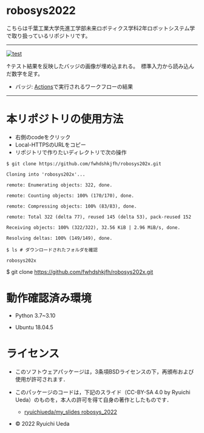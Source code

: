 # robosys2022
こちらは千葉工業大学先進工学部未来ロボティクス学科2年ロボットシステム学で取り扱っているリポジトリです。
___

[![test](https://github.com/fwhdshkjfh/robosys202x/actions/workflows/test.yml/badge.svg)](https://github.com/fwhdshkjfh/robosys202x/actions/workflows/test.yml)

↑テスト結果を反映したバッジの画像が埋め込まれる。　標準入力から読み込んだ数字を足す。

* バッジ: [Actions](https://github.com/fwhdshkjfh/robosys202x/actions)で実行されるワークフローの結果
___

# 本リポジトリの使用方法

* 右側のcodeをクリック
* Local-HTTPSのURLをコピー
* リポジトリで作りたいディレクトリで次の操作

`$ git clone https://github.com/fwhdshkjfh/robosys202x.git`

`Cloning into 'robosys202x'...`

`remote: Enumerating objects: 322, done.`

`remote: Counting objects: 100% (170/170), done.`

`remote: Compressing objects: 100% (83/83), done.`

`remote: Total 322 (delta 77), reused 145 (delta 53), pack-reused 152`

`Receiving objects: 100% (322/322), 32.56 KiB | 2.96 MiB/s, done.`

`Resolving deltas: 100% (149/149), done.`

`$ ls # ダウンロードされたフォルダを確認`

`robosys202x`

$ git clone https://github.com/fwhdshkjfh/robosys202x.git

#  動作確認済み環境

* Python 3.7~3.10

* Ubuntu 18.04.5




# ライセンス

 * このソフトウェアパッケージは，3条項BSDライセンスの下，再頒布および使用が許可されます．

  * このパッケージのコードは，下記のスライド（CC-BY-SA 4.0 by Ryuichi Ueda）のものを，本人の許可を得て自身の著作としたものです．

      * [ryuichiueda/my_slides robosys_2022](https://github.com/ryuichiueda/my_slides/tree/master/robosys_2022)
  
  * © 2022 Ryuichi Ueda 


  






 

